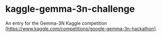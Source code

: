 # kaggle-gemma-3n-challenge
An entry for the Gemma-3N Kaggle competition [https://www.kaggle.com/competitions/google-gemma-3n-hackathon].
